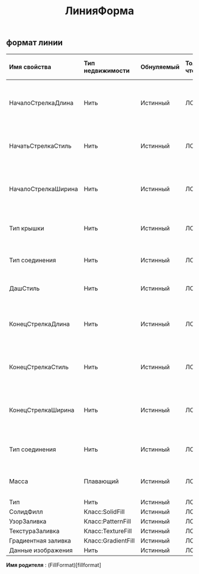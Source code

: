 ﻿---
title: ЛинияФорма
second_title: Aspose.Cells Cloud Documen
type: docs
url: /ru/specification/model/lineformat/
description: "Aspose.Cells Спецификация облачной модели: LineFormat. Легко обрабатывайте Excel и другие документы электронных таблиц с помощью таких функций, как открытие, создание, редактирование, разделение, слияние, сравнение и преобразование."
weight: 50
---
## **формат линии**

 

| Имя свойства| Тип недвижимости| Обнуляемый| Только чтение| Значение по умолчанию| Описание|
|:- |:- |:- |:- |:- |:- |
| НачалоСтрелкаДлина| Нить| Истинный| ЛОЖЬ|| Получает и задает тип длины стрелки начала линии.|
| НачатьСтрелкаСтиль| Нить| Истинный| ЛОЖЬ|| Получает и задает тип стрелки начала линии.|
| НачалоСтрелкаШирина| Нить| Истинный| ЛОЖЬ|| Получает и задает тип ширины начальной стрелки линии.|
| Тип крышки| Нить| Истинный| ЛОЖЬ|| Указывает конечные прописные буквы.|
| Тип соединения| Нить| Истинный| ЛОЖЬ|| Указывает тип соединения линий.|
| ДашСтиль| Нить| Истинный| ЛОЖЬ|| Указывает тип штриха линии.|
| КонецСтрелкаДлина| Нить| Истинный| ЛОЖЬ|| Получает и задает тип длины конечной стрелки линии.|
| КонецСтрелкаСтиль| Нить| Истинный| ЛОЖЬ|| Получает и задает тип конечной стрелки линии.|
| КонецСтрелкаШирина| Нить| Истинный| ЛОЖЬ||Получает и задает тип ширины конечной стрелки линии.|
| Тип соединения| Нить| Истинный| ЛОЖЬ|| Указывает тип соединения линий.|
| Масса| Плавающий| Истинный| ЛОЖЬ|| Получает или задает вес линии в точках.|
| Тип| Нить| Истинный| ЛОЖЬ|||
| СолидФилл| Класс:SolidFill| Истинный| ЛОЖЬ|||
| УзорЗаливка| Класс:PatternFill| Истинный| ЛОЖЬ|||
| ТекстураЗаливка| Класс:TextureFill| Истинный| ЛОЖЬ|||
| Градиентная заливка| Класс:GradientFill| Истинный| ЛОЖЬ|||
| Данные изображения| Нить| Истинный| ЛОЖЬ|||

**Имя родителя** : (FillFormat)[fillformat]